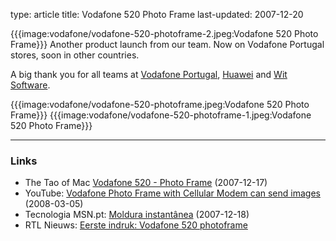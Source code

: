 type: article
title: Vodafone 520 Photo Frame
last-updated: 2007-12-20

{{{image:vodafone/vodafone-520-photoframe-2.jpeg:Vodafone 520 Photo Frame}}} Another product launch from our team. Now on Vodafone Portugal stores, soon in other countries.

A big thank you for all teams at [Vodafone Portugal](https://www.vodafone.pt), [Huawei](https://www.huawei.com) and [Wit Software](https://www.wit-software.com).

{{{image:vodafone/vodafone-520-photoframe.jpeg:Vodafone 520 Photo Frame}}} {{{image:vodafone/vodafone-520-photoframe-1.jpeg:Vodafone 520 Photo Frame}}}


---

### Links
* The Tao of Mac [Vodafone 520 - Photo Frame](https://taoofmac.com/space/links/2007/12/17/2303) (2007-12-17)
* YouTube: [Vodafone Photo Frame with Cellular Modem can send images](https://www.youtube.com/watch?v=9HGn35JfuWg) (2008-03-05)
* Tecnologia MSN.pt: [Moldura instantânea](https://web.archive.org/web/20080518200352/http://tecnologia.pt.msn.com/noticias/article.aspx?cp-documentid=7036548) (2007-12-18)
* RTL Nieuws: [Eerste indruk: Vodafone 520 photoframe](https://www.rtlnieuws.nl/tech/artikel/4093806/eerste-indruk-vodafone-520-photoframe)
